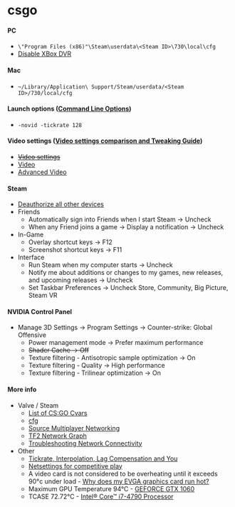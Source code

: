 # csgo
#### PC
* `\"Program Files (x86)"\Steam\userdata\<Steam ID>\730\local\cfg`
* [Disable XBox DVR](https://support.steampowered.com/kb_article.php?ref=6239-DZCB-8600)

#### Mac
* `~/Library/Application\ Support/Steam/userdata/<Steam ID>/730/local/cfg`

#### Launch options ([Command Line Options](https://developer.valvesoftware.com/wiki/Command_Line_Options))
* `-novid -tickrate 128`

#### Video settings ([Video settings comparison and Tweaking Guide](http://clutchround.com/csgo-video-settings-comparison-and-tweaking-guide/))
* ~~[Video settings](http://steamcommunity.com/sharedfiles/filedetails/?id=1323979967)~~
* [Video](https://steamcommunity.com/sharedfiles/filedetails/?id=1612814797)
* [Advanced Video](https://steamcommunity.com/sharedfiles/filedetails/?id=1612814809)

#### Steam
* [Deauthorize all other devices](https://store.steampowered.com/twofactor/manage)
* Friends
  * Automatically sign into Friends when I start Steam -> Uncheck
  * When any Friend joins a game -> Display a notification -> Uncheck
* In-Game
  * Overlay shortcut keys -> F12
  * Screenshot shortcut keys -> F11
* Interface
  * Run Steam when my computer starts -> Uncheck
  * Notify me about additions or changes to my games, new releases, and upcoming releases -> Uncheck
  * Set Taskbar Preferences -> Uncheck Store, Community, Big Picture, Steam VR

#### NVIDIA Control Panel
* Manage 3D Settings -> Program Settings -> Counter-strike: Global Offensive
  * Power management mode -> Prefer maximum performance
  * ~~Shader Cache -> Off~~
  * Texture filtering - Antisotropic sample optimization -> On
  * Texture filtering - Quality -> High performance
  * Texture filtering - Trilinear optimization -> On

#### More info
* Valve / Steam
  * [List of CS:GO Cvars](https://developer.valvesoftware.com/wiki/List_of_CS:GO_Cvars)
  * [cfg](https://developer.valvesoftware.com/wiki/Cfg)
  * [Source Multiplayer Networking](https://developer.valvesoftware.com/wiki/Source_Multiplayer_Networking)
  * [TF2 Network Graph](https://developer.valvesoftware.com/wiki/TF2_Network_Graph)
  * [Troubleshooting Network Connectivity](https://support.steampowered.com/kb_article.php?ref=1456-EUDN-2493)
* Other
  * [Tickrate, Interpolation, Lag Compensation and You](http://team-dignitas.net/articles/blogs/CSGO/9512/tickrate-interpolation-lag-compensation-and-you-probably-not-the-reason-why-you-just-missed-that-shot)
  * [Netsettings for competitive play](http://clutchround.com/csgo-netsettings-for-competitive-play/)
  * A video card is not considered to be overheating until it exceeds 90°c under load - [Why does my EVGA graphics card run hot?](http://www.evga.com/support/faq/?f=57289)
  * Maximum GPU Temperature 94°C - [GEFORCE GTX 1060](https://www.nvidia.com/en-us/geforce/products/10series/geforce-gtx-1060/)
  * TCASE 72.72°C - [Intel® Core™ i7-4790 Processor](https://ark.intel.com/products/80806/Intel-Core-i7-4790-Processor-8M-Cache-up-to-4_00-GHz)
